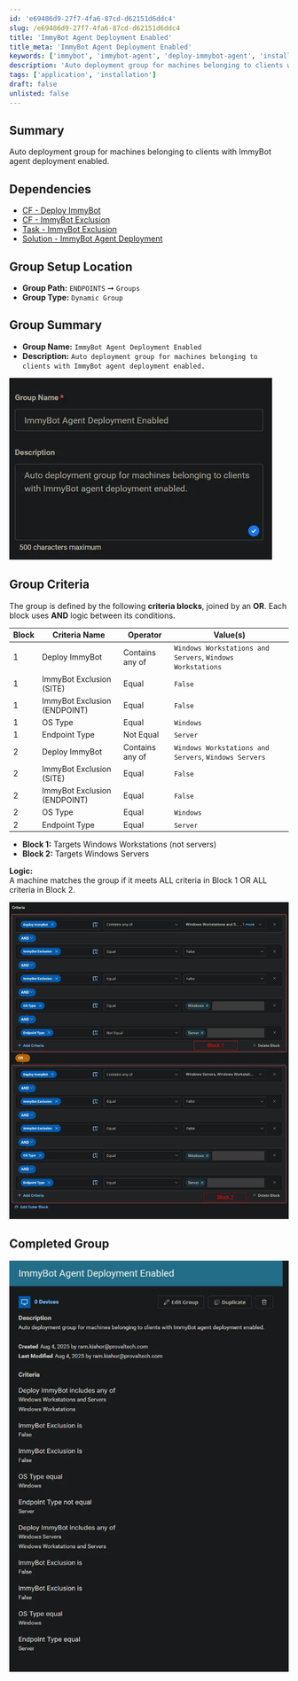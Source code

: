 ```yaml
---
id: 'e69486d9-27f7-4fa6-87cd-d62151d6ddc4'
slug: /e69486d9-27f7-4fa6-87cd-d62151d6ddc4
title: 'ImmyBot Agent Deployment Enabled'
title_meta: 'ImmyBot Agent Deployment Enabled'
keywords: ['immybot', 'immybot-agent', 'deploy-immybot-agent', 'install-immybot-agent', 'reinstall-immybot-agent']
description: 'Auto deployment group for machines belonging to clients with ImmyBot agent deployment enabled.'
tags: ['application', 'installation']
draft: false
unlisted: false
---
```


## Summary

Auto deployment group for machines belonging to clients with ImmyBot agent deployment enabled.

## Dependencies

- [CF - Deploy ImmyBot](/docs/415511bb-26c0-4c9f-ac34-d395f29b223e)
- [CF - ImmyBot Exclusion](/docs/5e44ed99-db67-41d3-b718-532395f2ac11)
- [Task - ImmyBot Exclusion](/docs/77b89b50-c343-48a4-b8a0-9e80ceab78ed)
- [Solution - ImmyBot Agent Deployment](/docs/d0a57d05-71c0-495e-a055-803ad7a728ad)

## Group Setup Location

- **Group Path:** `ENDPOINTS` ➞ `Groups`  
- **Group Type:** `Dynamic Group`

## Group Summary

- **Group Name:** `ImmyBot Agent Deployment Enabled`  
- **Description:** `Auto deployment group for machines belonging to clients with ImmyBot agent deployment enabled.`

![Image1](../../../static/img/docs/e69486d9-27f7-4fa6-87cd-d62151d6ddc4/image1.webp)

## Group Criteria

The group is defined by the following **criteria blocks**, joined by an **OR**. Each block uses **AND** logic between its conditions.

| Block | Criteria Name          | Operator        | Value(s)                                 |
|-------|-----------------------|-----------------|-------------------------------------------|
| 1     | Deploy ImmyBot         | Contains any of | `Windows Workstations and Servers`, `Windows Workstations` |
| 1     | ImmyBot Exclusion (SITE) | Equal           | `False`                                     |
| 1     | ImmyBot Exclusion (ENDPOINT) | Equal           | `False`                                     |
| 1     | OS Type                | Equal           | `Windows`                                   |
| 1     | Endpoint Type          | Not Equal       | `Server`                                    |
| 2     | Deploy ImmyBot         | Contains any of | `Windows Workstations and Servers`, `Windows Servers` |
| 2     | ImmyBot Exclusion (SITE) | Equal           | `False`                                     |
| 2     | ImmyBot Exclusion (ENDPOINT) | Equal           | `False`                                     |
| 2     | OS Type                | Equal           | `Windows`                                   |
| 2     | Endpoint Type          | Equal           | `Server`                                    |

- **Block 1:** Targets Windows Workstations (not servers)
- **Block 2:** Targets Windows Servers

**Logic:**  
A machine matches the group if it meets ALL criteria in Block 1 OR ALL criteria in Block 2.

![Image2](../../../static/img/docs/e69486d9-27f7-4fa6-87cd-d62151d6ddc4/image2.webp)

## Completed Group

![Image3](../../../static/img/docs/e69486d9-27f7-4fa6-87cd-d62151d6ddc4/image3.webp)
